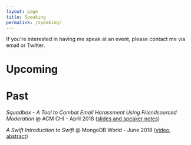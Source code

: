 ```yaml
---
layout: page
title: Speaking
permalink: /speaking/
---
```


If you're interested in having me speak at an event, please contact me via email or Twitter.

# Upcoming

# Past
*Squadbox - A Tool to Combat Email Harassment Using Friendsourced Moderation* @ ACM CHI - April 2018 ([slides and speaker notes](https://people.csail.mit.edu/axz/squadbox.html))

*A Swift Introduction to Swift* @ MongoDB World - June 2018
([video](https://www.youtube.com/watch?v=CcCTM1PN1N4), [abstract](https://www.mongodb.com/world18/session/173512))